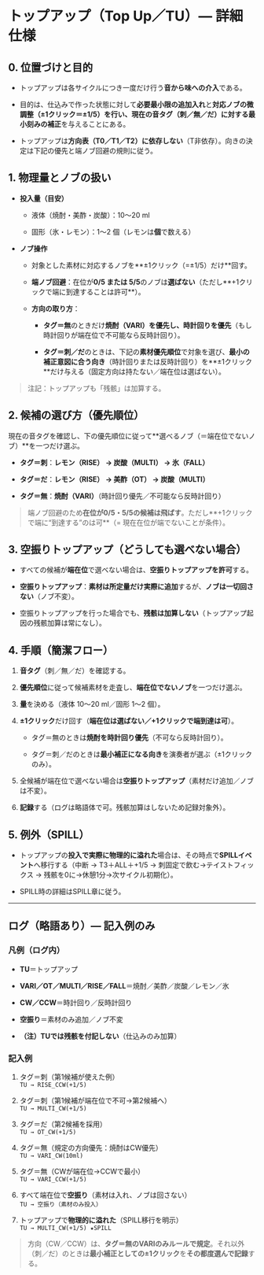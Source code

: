 # トップアップ（Top Up／TU）— 詳細仕様

## 0. 位置づけと目的

- トップアップは各サイクルにつき一度だけ行う**音から味への介入**である。
    
- 目的は、仕込みで作った状態に対して**必要最小限の追加入れ**と**対応ノブの微調整（±1クリック＝±1/5）**を行い、現在の音タグ（刺／無／だ）に対する**最小刻みの補正**を与えることにある。
    
- トップアップは**方向表（T0／T1／T2）に依存しない**（T非依存）。向きの決定は下記の優先と端ノブ回避の規則に従う。
    

## 1. 物理量とノブの扱い

- **投入量（目安）**
    
    - 液体（焼酎・美酢・炭酸）：10〜20 ml
        
    - 固形（氷・レモン）：1〜2 個（レモンは**個**で数える）
        
- **ノブ操作**
    
    - 対象とした素材に対応するノブを**±1クリック（=±1/5）だけ**回す。
        
    - **端ノブ回避**：在位が**0/5 または 5/5**のノブは**選ばない**（ただし**+1クリックで端に到達することは許可**）。
        
    - **方向の取り方**：
        
        - **タグ＝無**のときだけ**焼酎（VARI）を優先し、時計回りを優先**（もし時計回りが端在位で不可能なら反時計回り）。
            
        - **タグ＝刺／だ**のときは、下記の**素材優先順位**で対象を選び、**最小の補正意図に合う向き**（時計回りまたは反時計回り）を**±1クリック**だけ与える（固定方向は持たない／端在位は選ばない）。
            

> 注記：トップアップも「残骸」は加算する。

## 2. 候補の選び方（優先順位）

現在の音タグを確認し、下の優先順位に従って**選べるノブ（＝端在位でないノブ）**を一つだけ選ぶ。

- **タグ＝刺**：**レモン（RISE） → 炭酸（MULTI） → 氷（FALL）**
    
- **タグ＝だ**：**レモン（RISE） → 美酢（OT） → 炭酸（MULTI）**
    
- **タグ＝無**：**焼酎（VARI）**（時計回り優先／不可能なら反時計回り）
    

> 端ノブ回避のため**在位が0/5・5/5の候補は飛ばす**。ただし**+1クリックで端に“到達する”のは可**（= 現在在位が端でないことが条件）。

## 3. 空振りトップアップ（どうしても選べない場合）

- すべての候補が**端在位**で選べない場合は、**空振りトップアップを許可**する。
    
- **空振りトップアップ**：**素材は所定量だけ実際に追加**するが、**ノブは一切回さない**（ノブ不変）。
    
- 空振りトップアップを行った場合でも、**残骸は加算しない**（トップアップ起因の残骸加算は常になし）。
    

## 4. 手順（簡潔フロー）

1. **音タグ**（刺／無／だ）を確認する。
    
2. **優先順位**に従って候補素材を走査し、**端在位でないノブ**を一つだけ選ぶ。
    
3. **量**を決める（液体 10〜20 ml／固形 1〜2 個）。
    
4. **±1クリック**だけ回す（**端在位は選ばない／+1クリックで端到達は可**）。
    
    - タグ＝無のときは**焼酎を時計回り優先**（不可なら反時計回り）。
        
    - タグ＝刺／だのときは**最小補正になる向き**を演奏者が選ぶ（±1クリックのみ）。
        
5. 全候補が端在位で選べない場合は**空振りトップアップ**（素材だけ追加／ノブは不変）。
    
6. **記録**する（ログは略語体で可。残骸加算はしないため記録対象外）。
    

## 5. 例外（SPILL）

- トップアップの**投入で実際に物理的に溢れた**場合は、その時点で**SPILLイベント**へ移行する（中断 → T3＋ALL＋+1/5 → 刺固定で飲む→テイストフィックス → 残骸を0に→休憩1分→次サイクル初期化）。
    
- SPILL時の詳細はSPILL章に従う。
    

---

## ログ（略語あり）— 記入例のみ

### 凡例（ログ内）

- **TU**＝トップアップ
    
- **VARI／OT／MULTI／RISE／FALL**＝焼酎／美酢／炭酸／レモン／氷
    
- **CW／CCW**＝時計回り／反時計回り
    
- **空振り**＝素材のみ追加／ノブ不変
    
- **（注）TUでは残骸を付記しない**（仕込みのみ加算）
    

### 記入例

1. タグ＝刺（第1候補が使えた例）  
    `TU → RISE_CCW(+1/5)`
    
2. タグ＝刺（第1候補が端在位で不可→第2候補へ）  
    `TU → MULTI_CW(+1/5)`
    
3. タグ＝だ（第2候補を採用）  
    `TU → OT_CW(+1/5)`
    
4. タグ＝無（規定の方向優先：焼酎はCW優先）  
    `TU → VARI_CW(10ml)`
    
5. タグ＝無（CWが端在位→CCWで最小）  
    `TU → VARI_CCW(+1/5)`
    
6. すべて端在位で**空振り**（素材は入れ、ノブは回さない）  
    `TU → 空振り（素材のみ投入）`
    
7. トップアップで**物理的に溢れた**（SPILL移行を明示）  
    `TU → MULTI_CW(+1/5) ★SPILL`
    

> 方向（CW／CCW）は、**タグ＝無のVARIのみルールで規定**。それ以外（刺／だ）のときは**最小補正としての±1クリック**を**その都度選んで記録**する。
